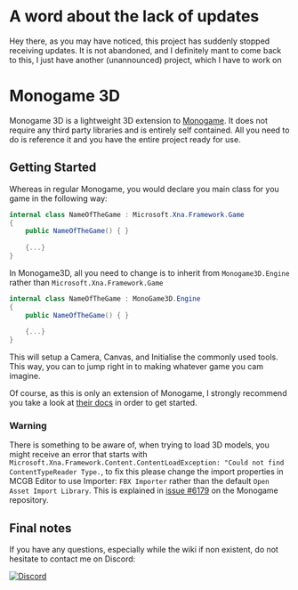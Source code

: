 # A word about the lack of updates

Hey there, as you may have noticed, this project has suddenly stopped receiving updates. It is not abandoned, and I definitely mant to come back to this, I just have another (unannounced) project, which I have to work on


# Monogame 3D

Monogame 3D is a lightweight 3D extension to [Monogame](https://www.monogame.net/). It does not require any third party libraries and is entirely
self contained. All you need to do is reference it and you have the entire project ready for use.

## Getting Started

Whereas in regular Monogame, you would declare you main class for you game in the following way:

````csharp
internal class NameOfTheGame : Microsoft.Xna.Framework.Game
{
    public NameOfTheGame() { }
    
    {...}
}
````

In Monogame3D, all you need to change is to inherit from ``Monogame3D.Engine`` rather than 
``Microsoft.Xna.Framework.Game``

````csharp
internal class NameOfTheGame : MonoGame3D.Engine
{
    public NameOfTheGame() { }
    
    {...}
}
````

This will setup a Camera, Canvas, and Initialise the commonly used tools. This way, you can to jump right in to making
whatever game you cam imagine.

Of course, as this is only an extension of Monogame, I strongly recommend you take a look at
[their docs](https://docs.monogame.net/articles/getting_started) in order to get started.

### Warning

There is something to be aware of, when trying to load 3D models, you might receive an error that starts with
``Microsoft.Xna.Framework.Content.ContentLoadException: "Could not find ContentTypeReader Type.``, to fix this please
change the import properties in MCGB Editor to use Importer: ``FBX Importer`` rather than the default ``Open Asset
Import Library``. This is explained in [issue #6179](https://github.com/MonoGame/MonoGame/issues/6179) on the Monogame
repository.

## Final notes

If you have any questions, especially while the wiki if non existent, do not hesitate to contact me on Discord:

[![Discord][3]][0]

[0]: https://discord.gg/GJsQadv9Mc
[3]: https://discordapp.com/api/guilds/1172944878582370417/widget.png?style=banner3
